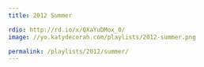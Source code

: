 ```yaml
---
title: 2012 Summer

rdio: http://rd.io/x/QXaYuDMox_0/
image: //yo.katydecorah.com/playlists/2012-summer.png

permalink: /playlists/2012/summer/
---
```

